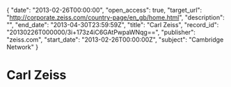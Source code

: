 {
  "date": "2013-02-26T00:00:00", 
  "open_access": true, 
  "target_url": "http://corporate.zeiss.com/country-page/en_gb/home.html", 
  "description": "", 
  "end_date": "2013-04-30T23:59:59Z", 
  "title": "Carl Zeiss", 
  "record_id": "20130226T000000/3i+173z4iC6GAtPwpaWNqg==", 
  "publisher": "zeiss.com", 
  "start_date": "2013-02-26T00:00:00Z", 
  "subject": "Cambridge Network"
}

# Carl Zeiss

